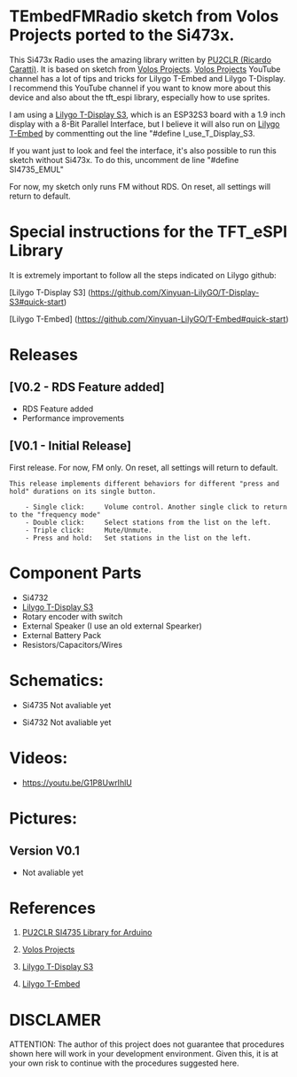 # TEmbedFMRadio sketch from Volos Projects ported to the Si473x.

This Si473x Radio uses the amazing library written by [PU2CLR (Ricardo Caratti)](https://github.com/pu2clr/SI4735). It is based on sketch from [Volos Projects](https://github.com/VolosR/TEmbedFMRadio). [Volos Projects](https://www.youtube.com/@VolosProjects) YouTube channel has a lot of tips and tricks for Lilygo T-Embed and Lilygo T-Display. I recommend this YouTube channel if you want to know more about this device and also about the tft_espi library, especially how to use sprites.

I am using a [Lilygo T-Display S3](https://github.com/Xinyuan-LilyGO/T-Display-S3), which is an ESP32S3 board with a 1.9 inch display with a 8-Bit Parallel Interface, but I believe it will also run on [Lilygo T-Embed](https://github.com/Xinyuan-LilyGO/T-Embed) by commentting out the line "#define I_use_T_Display_S3.

If you want just to look and feel the interface, it's also possible to run this sketch without Si473x. To do this, uncomment de line "#define SI4735_EMUL"

For now, my sketch only runs FM without RDS. On reset, all settings will return to default.

# Special instructions for the TFT_eSPI Library

It is extremely important to follow all the steps indicated on Lilygo github:

[Lilygo T-Display S3] (https://github.com/Xinyuan-LilyGO/T-Display-S3#quick-start)

[Lilygo T-Embed] (https://github.com/Xinyuan-LilyGO/T-Embed#quick-start)


# Releases

## [V0.2 - RDS Feature added]

 - RDS Feature added
 - Performance improvements

## [V0.1 - Initial Release]

First release. For now, FM only. On reset, all settings will return to default.

    This release implements different behaviors for different "press and hold" durations on its single button.
    
        - Single click:     Volume control. Another single click to return to the "frequency mode"
        - Double click:     Select stations from the list on the left.
        - Triple click:     Mute/Unmute.
        - Press and hold:   Set stations in the list on the left.


# Component Parts

* Si4732
* [Lilygo T-Display S3](https://github.com/Xinyuan-LilyGO/T-Display-S3)
* Rotary encoder with switch
* External Speaker (I use an old external Spearker)
* External Battery Pack
* Resistors/Capacitors/Wires

# Schematics:

* Si4735
Not avaliable yet

* Si4732
Not avaliable yet

# Videos:

* https://youtu.be/G1P8UwrIhlU

# Pictures:

## Version V0.1

* Not avaliable yet

# References

1. [PU2CLR SI4735 Library for Arduino](https://github.com/pu2clr/SI4735)

2. [Volos Projects](https://github.com/VolosR/TEmbedFMRadio)

3. [Lilygo T-Display S3](https://github.com/Xinyuan-LilyGO/T-Display-S3)

4. [Lilygo T-Embed](https://github.com/Xinyuan-LilyGO/T-Embed)

# DISCLAMER

ATTENTION: The author of this project does not guarantee that procedures shown here will work in your development environment.
Given this, it is at your own risk to continue with the procedures suggested here.

